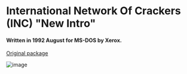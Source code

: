 # International Network Of Crackers (INC) "New Intro"

#### Written in 1992 August for MS-DOS by Xerox.

[Original package](https://defacto2.net/f/b52a6ea)

![image](https://user-images.githubusercontent.com/513842/170969147-8501adf0-88f2-42d1-b05a-803625c1c614.png)

